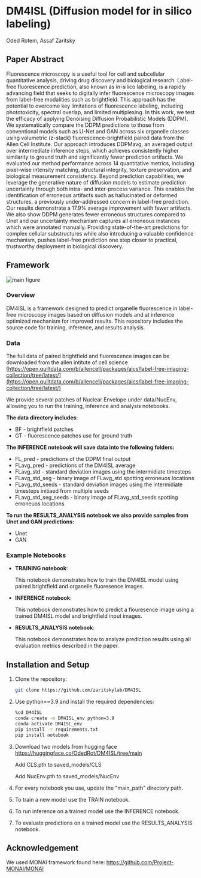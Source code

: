 # DM4ISL (Diffusion model for in silico labeling)
Oded Rotem, Assaf Zaritsky


## Paper Abstract

Fluorescence microscopy is a useful tool for cell and subcellular quantitative analysis, driving drug discovery and biological research. Label-free fluorescence prediction, also known as in-silico labeling, is a rapidly advancing field that seeks to digitally infer fluorescence microscopy images from label-free modalities such as brightfield. This approach has the potential to overcome key limitations of fluorescence labeling, including phototoxicity, spectral overlap, and limited multiplexing. In this work, we test the efficacy of applying Denoising Diffusion Probabilistic Models (DDPM). We systematically compare the DDPM predictions to those from conventional models such as U-Net and GAN across six organelle classes using volumetric (z-stack) fluorescence-brightfield paired data from the Allen Cell Institute. Our approach introduces DDPMavg, an averaged output over intermediate inference steps, which achieves consistently higher similarity to ground truth and significantly fewer prediction artifacts. We evaluated our method performance across 14 quantitative metrics, including pixel-wise intensity matching, structural integrity, texture preservation, and biological measurement consistency. Beyond prediction capabilities, we leverage the generative nature of diffusion models to estimate prediction uncertainty through both intra- and inter-process variance. This enables the identification of erroneous artifacts such as hallucinated or deformed structures, a previously under-addressed concern in label-free prediction. Our results demonstrate a 17.9% average improvement with fewer artifacts. We also show DDPM generates fewer erroneous structures compared to Unet and our uncertainty mechanism captures all erroneous instances which were annotated manually. Providing state-of-the-art predictions for complex cellular substructures while also introducing a valuable confidence mechanism, pushes label-free prediction one step closer to practical, trustworthy deployment in biological discovery.

## Framework
![main figure](https://github.com/user-attachments/assets/30d3b6d9-9fae-4c58-ae02-a0c638540882)


### Overview
DM4ISL is a framework designed to predict organelle fluorescence in label-free microscopy images based on diffusion models and at inference optimized mechanism for improved results. This repository includes the source code for training, inference, and results analysis.

### Data

The full data of paired brightfield and fluorescence images can be downloaded from the allen intitute of cell science
[https://open.quiltdata.com/b/allencell/packages/aics/label-free-imaging-collection/tree/latest/](https://open.quiltdata.com/b/allencell/packages/aics/label-free-imaging-collection/tree/latest/)

We provide several patches of Nuclear Envelope under data/NucEnv, allowing you to run the training, inference and analysis notebooks.

**The data directory includes**:
- BF - brightfield patches
- GT - fluorescence patches use for ground truth

**The INFERENCE notebook will save data into the following folders:**
- FL_pred - predictions of the DDPM final output
- FLavg_pred - predictions of the DM4ISL average
- FLavg_std - standard deviation images using the intermidiate timesteps
- FLavg_std_seg - binary image of FLavg_std spotting erroneuos locations
- FLavg_std_seeds - standard deviation images using the intermidiate timesteps initiaed from multiple seeds
- FLavg_std_seg_seeds - binary image of FLavg_std_seeds spotting erroneuos locations

**To run the RESULTS_ANALYSIS notebook we also provide samples from Unet and GAN predictions:**
- Unet
- GAN


### Example Notebooks
- **TRAINING notebook**: 

    This notebook demonstrates how to train the DM4ISL model using paired brightfield and organelle fluoresence images. 
    
- **INFERENCE notebook**:

    This notebook demonstrates how to predict a flouresence image using a trained DM4ISL model and brightfield input images. 

- **RESULTS_ANALYSIS notebook**:

    This notebook demonstrates how to analyze prediction results using all evaluation metrics described in the paper.

## Installation and Setup

1. Clone the repository:
   ```bash
   git clone https://github.com/zaritskylab/DM4ISL

2. Use python==3.9 and install the required dependencies:
    ```bash
    %cd DM4ISL
    conda create -n DM4ISL_env python=3.9
    conda activate DM4ISL_env
    pip install -r requirements.txt
    pip install notebook
    
3. Download two models from hugging face https://huggingface.co/OdedRot/DM4ISL/tree/main
   
   Add CLS.pth to saved_models/CLS
   
   Add NucEnv.pth to saved_models/NucEnv
5. For every notebook you use, update the "main_path" directory path.
6. To train a new model use the TRAIN notebook.
7. To run inference on a trained model use the INFERENCE notebook.
8. To evaluate predictions on a trained model use the RESULTS_ANALYSIS notebook.

## Acknowledgement
We used MONAI framework found here:
https://github.com/Project-MONAI/MONAI


